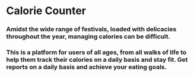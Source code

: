# Calorie Counter

### Amidst the wide range of festivals, loaded with delicacies throughout the year, managing calories can be difficult. 
### This is a platform for users of all ages, from all walks of life to help them track their calories on a daily basis and stay fit. Get reports on a daily basis and achieve your eating goals.
